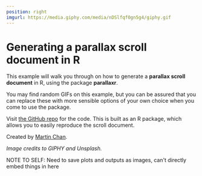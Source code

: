 ```yaml
---
position: right
imgurl: https://media.giphy.com/media/nDSlfqf0gn5g4/giphy.gif
---
```


# Generating a parallax scroll document in R

This example will walk you through on how to generate a **parallax scroll document** in R, using the package **parallaxr**.

You may find random GIFs on this example, but you can be assured that you can replace these with more sensible options of your own choice when you come to use the package. 

Visit [the GitHub repo](https://github.com/martinctc/parallaxr) for the code. This is built as an R package, which allows you to easily reproduce the scroll document. 

Created by [Martin Chan](https://martinctc.github.io/blog/).

_Image credits to GIPHY and Unsplash._

NOTE TO SELF: Need to save plots and outputs as images, can't directly embed things in here

